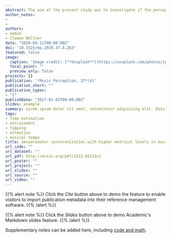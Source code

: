 ```yaml
---
abstract: The aim of the present study was to investigate if the perception of time is affected by actively attending to different metrical levels in musical rhythmic patterns. In an experiment with a repeated-measures design, musicians and nonmusicians were presented with musical rhythmic patterns played at three different tempi. They synchronized with multiple metrical levels (half notes, quarter notes, eighth notes) of these patterns using a finger-tapping paradigm and listened without tapping. After each trial, stimulus duration was judged using a verbal estimation paradigm. Results show that the metrical level participants synchronized with influenced perceived time. Actively attending to a higher metrical level (half notes, longer intertap intervals) led to the shortest time estimations, hence time was experienced as passing more quickly. Listening without tapping led to the longest time estimations. The faster the tempo of the patterns, the longer the time estimation. While there were no differences between musicians and nonmusicians, those participants who tapped more consistently and accurately (as analyzed by circular statistics) estimated durations to be shorter. Thus, attending to different metrical levels in music, by deliberately directing attention and motor activity, affects time perception.
author_notes:
-
-
authors:
- admin
- Clemen Wöllner
date: "2020-03-11T00:00:00Z"
doi: "10.1525/mp.2020.37.4.263"
featured: false
image:
  caption: 'Image credit: [**Unsplash**](https://unsplash.com/photos/jdD8gXaTZsc)'
  focal_point: ""
  preview_only: false
projects: []
publication: '*Music Perception, 37*(4)'
publication_short: ""
publication_types:
- "2"
publishDate: "2017-01-01T00:00:00Z"
slides: example
summary: Lorem ipsum dolor sit amet, consectetur adipiscing elit. Duis posuere tellus ac convallis placerat. Proin tincidunt magna sed ex sollicitudin condimentum.
tags:
- time estimation
- entrainment
- tapping 
- attention
- musical tempo
title: Sensorimotor synchronization with higher metrical levels in music shortens perceived time
url_code: ""
url_dataset: ""
url_pdf: http://arxiv.org/pdf/1512.04133v1
url_poster: ""
url_project: ""
url_slides: ""
url_source: ""
url_video: ""
---
```


{{% alert note %}}
Click the *Cite* button above to demo the feature to enable visitors to import publication metadata into their reference management software.
{{% /alert %}}

{{% alert note %}}
Click the *Slides* button above to demo Academic's Markdown slides feature.
{{% /alert %}}

Supplementary notes can be added here, including [code and math](https://sourcethemes.com/academic/docs/writing-markdown-latex/).
